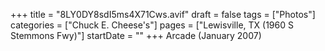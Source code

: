 +++
title = "8LY0DY8sdI5ms4X71Cws.avif"
draft = false
tags = ["Photos"]
categories = ["Chuck E. Cheese's"]
pages = ["Lewisville, TX (1960 S Stemmons Fwy)"]
startDate = ""
+++
Arcade (January 2007)
